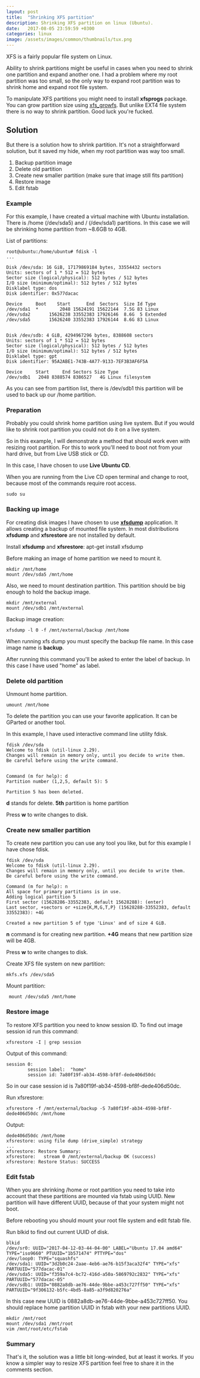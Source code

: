 ```yaml
---
layout: post
title:  "Shrinking XFS partition"
description: Shrinking XFS partition on linux (Ubuntu).
date:   2017-08-05 23:59:59 +0300
categories: linux
image: /assets/images/common/thumbnails/tux.png
---
```


XFS is a fairly popular file system on Linux.

Ability to shrink partitions might be useful in cases when you need to shrink one partition
and expand another one.
I had a problem where my root partition was too small, so the only way to expand root partition
was to shrink home and expand root file system.

To manipulate XFS partitions you might need to install **xfsprogs** package. You can grow partition size
using [xfs_growfs](https://access.redhat.com/documentation/en-US/Red_Hat_Enterprise_Linux/6/html/Storage_Administration_Guide/xfsgrow.html).
But unlike EXT4 file system there is no way to shrink partition. Good luck you're fucked.


## Solution
But there is a solution how to shrink partition. It's not a straightforward solution,
but it saved my hide, when my root partition was way too small.

1. Backup partition image
2. Delete old partition
3. Create new smaller partition (make sure that image still fits partition)
4. Restore image
5. Edit fstab

### Example
For this example, I have created a virtual machine with Ubuntu installation.
There is /home (/dev/sda5) and / (/dev/sda1) partitions. In this case we will be shrinking home
partition from ~8.6GB to 4GB.

List of partitions:

    root@ubuntu:/home/ubuntu# fdisk -l
    ...

    Disk /dev/sda: 16 GiB, 17179869184 bytes, 33554432 sectors
    Units: sectors of 1 * 512 = 512 bytes
    Sector size (logical/physical): 512 bytes / 512 bytes
    I/O size (minimum/optimal): 512 bytes / 512 bytes
    Disklabel type: dos
    Disk identifier: 0x577dacac

    Device     Boot    Start      End  Sectors  Size Id Type
    /dev/sda1  *        2048 15624191 15622144  7.5G 83 Linux
    /dev/sda2       15626238 33552383 17926146  8.6G  5 Extended
    /dev/sda5       15626240 33552383 17926144  8.6G 83 Linux


    Disk /dev/sdb: 4 GiB, 4294967296 bytes, 8388608 sectors
    Units: sectors of 1 * 512 = 512 bytes
    Sector size (logical/physical): 512 bytes / 512 bytes
    I/O size (minimum/optimal): 512 bytes / 512 bytes
    Disklabel type: gpt
    Disk identifier: 95A2ABE1-743B-4A77-9133-7EF3B3AF6F5A

    Device     Start     End Sectors Size Type
    /dev/sdb1   2048 8388574 8386527   4G Linux filesystem

As you can see from partition list, there is /dev/sdb1 this partition will be used
to back up our /home partition.

### Preparation
Probably you could shrink home partition using live system.
But if you would like to shrink root partition you could not do it on a live system.

So in this example, I will demonstrate a method that should work even with resizing root partition.
For this to work you'll need to boot not from your hard drive, but from Live USB stick or CD.

In this case, I have chosen to use **Live Ubuntu CD**.

When you are running from the Live CD open terminal and change to root, because most
of the commands require root access.

    sudo su

### Backing up image
For creating disk images I have chosen to use [**xfsdump**](https://access.redhat.com/documentation/en-US/Red_Hat_Enterprise_Linux/7/html/Storage_Administration_Guide/xfsbackuprestore.html) application. It allows
creating a backup of mounted file system. In most distributions **xfsdump** and
**xfsrestore** are not installed by default.

Install **xfsdump** and **xfsrestore**:
   apt-get install xfsdump

Before making an image of home partition we need to mount it.

    mkdir /mnt/home
    mount /dev/sda5 /mnt/home

Also, we need to mount destination partition. This partition should be big enough
to hold the backup image.

    mkdir /mnt/external
    mount /dev/sdb1 /mnt/external

Backup image creation:

    xfsdump -l 0 -f /mnt/external/backup /mnt/home

When running xfs dump you must specify the backup file name. In this case image name is
**backup**.

After running this command you'll be asked to enter the label of backup. In this case
I have used "home" as label.

### Delete old partition
Unmount home partition.

    umount /mnt/home


To delete the partition you can use your favorite application. It can be GParted or
another tool.

In this example, I have used interactive command line utility fdisk.

    fdisk /dev/sda
    Welcome to fdisk (util-linux 2.29).
    Changes will remain in memory only, until you decide to write them.
    Be careful before using the write command.


    Command (m for help): d
    Partition number (1,2,5, default 5): 5

    Partition 5 has been deleted.

**d** stands for delete. **5th** partition is home partition

Press **w** to write changes to disk.

### Create new smaller partition
To create new partition you can use any tool you like, but for this example I have
chose fdisk.

    fdisk /dev/sda
    Welcome to fdisk (util-linux 2.29).
    Changes will remain in memory only, until you decide to write them.
    Be careful before using the write command.

    Command (m for help): n
    All space for primary partitions is in use.
    Adding logical partition 5
    First sector (15628286-33552383, default 15628288): (enter)
    Last sector, +sectors or +size{K,M,G,T,P} (15628288-33552383, default 33552383): +4G

    Created a new partition 5 of type 'Linux' and of size 4 GiB.

**n** command is for creating new partition. **+4G** means that new partition size will be 4GB.

Press **w** to write changes to disk.

Create XFS file system on new partition:

    mkfs.xfs /dev/sda5

Mount partition:

     mount /dev/sda5 /mnt/home

### Restore image
To restore XFS partition you need to know session ID. To find out image session id
run this command:

    xfsrestore -I | grep session

Output of this command:

    session 0:
    		session label:	"home"
    		session id:	7a80f19f-ab34-4598-bf8f-dede406d50dc

So in our case session id is 7a80f19f-ab34-4598-bf8f-dede406d50dc.

Run xfsrestore:

    xfsrestore -f /mnt/external/backup -S 7a80f19f-ab34-4598-bf8f-dede406d50dc /mnt/home

Output:

    dede406d50dc /mnt/home
    xfsrestore: using file dump (drive_simple) strategy
    ...
    xfsrestore: Restore Summary:
    xfsrestore:   stream 0 /mnt/external/backup OK (success)
    xfsrestore: Restore Status: SUCCESS

### Edit fstab
When you are shrinking /home or root partition you need to take into account that
these partitions are mounted via fstab using UUID. New partition will have different
UUID, because of that your system might not boot.

Before rebooting you should mount your root file system and edit fstab file.

Run blkid to find out current UUID of disk.

    blkid
    /dev/sr0: UUID="2017-04-12-03-44-04-00" LABEL="Ubuntu 17.04 amd64" TYPE="iso9660" PTUUID="1b571474" PTTYPE="dos"
    /dev/loop0: TYPE="squashfs"
    /dev/sda1: UUID="3d2b0c24-2aae-4eb6-ae76-b15f3aca32f4" TYPE="xfs" PARTUUID="577dacac-01"
    /dev/sda5: UUID="f359a7c4-bc72-416d-a50a-5869792c2832" TYPE="xfs" PARTUUID="577dacac-05"
    /dev/sdb1: UUID="0882a8db-ae76-44de-9bbe-a453c727ff50" TYPE="xfs" PARTUUID="9f306132-b5fc-4bd5-8a85-a3f9d820276a"

In this case new UUID is 0882a8db-ae76-44de-9bbe-a453c727ff50. You should replace
home partition UUID in fstab with your new partitions UUID.

    mkdir /mnt/root
    mount /dev/sda1 /mnt/root
    vim /mnt/root/etc/fstab


### Summary
That's it, the solution was a little bit long-winded, but at least it works.
If you know a simpler way to resize XFS partition feel free to share it in the
comments section.
